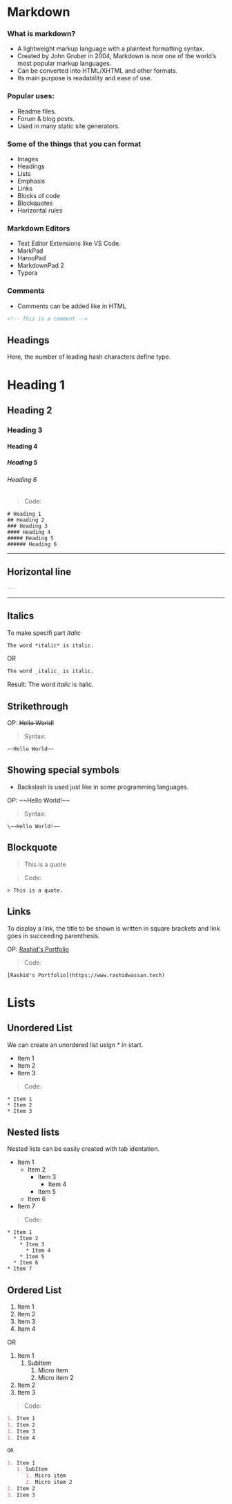 # Markdown

### What is markdown?
- A lightweight markup language with a plaintext formatting syntax.
- Created by John Gruber in 2004, Markdown is now one of the world’s most popular markup languages.
- Can be converted into HTML/XHTML and other formats.
- Its main purpose is readability and ease of use.

### Popular uses:
- Readme files.
- Forum & blog posts.
- Used in many static site generators.

### Some of the things that you can format
- Images
- Headings
- Lists
- Emphasis
- Links
- Blocks of code
- Blockquotes
- Horizontal rules

### Markdown Editors
- Text Editor Extensions like VS Code.
- MarkPad
- HarooPad
- MarkdownPad 2
- Typora

### Comments
- Comments can be added like in HTML
<!-- This is a comment -->
``` markdown
<!-- This is a comment -->
```

## Headings
Here, the number of leading hash characters define type.
# Heading 1
## Heading 2
### Heading 3
#### Heading 4
##### Heading 5
###### Heading 6
> Code:
```
# Heading 1
## Heading 2
### Heading 3
#### Heading 4
##### Heading 5
###### Heading 6
```
---

## Horizontal line
``` markdown
---
```
---
## Italics
To make specifi part *Italic*
``` markdown
The word *italic* is italic.
```
OR
``` markdown
The word _italic_ is italic.
```
Result: The word *italic* is italic.

## Strikethrough
OP: ~~Hello World!~~

>Syntax:
```
~~Hello World~~
```

## Showing special symbols
- Backslash is used just like in some programming languages.

OP: \~~Hello World!~~
> Syntax:
```
\~~Hello World!~~
```

## Blockquote
> This is a quote

> Code:
```
> This is a quote.
```

## Links
To display a link, the title to be shown is written in square brackets and link goes in succeeding parenthesis.

OP: [Rashid's Portfolio](https://www.rashidwassan.tech)

> Code:
```
[Rashid's Portfolio](https://www.rashidwassan.tech)
```

# Lists
## Unordered List
We can create an unordered list usign * in start.
* Item 1
* Item 2
* Item 3

> Code:
```
* Item 1
* Item 2
* Item 3

```
## Nested lists
Nested lists can be easily created with tab identation.
* Item 1
  * Item 2
    * Item 3
      * Item 4
    * Item 5
  * Item 6
* Item 7

> Code:
```
* Item 1
  * Item 2
    * Item 3
      * Item 4
    * Item 5
  * Item 6
* Item 7
```

## Ordered List

1. Item 1
1. Item 2
1. Item 3
1. Item 4

OR

1. Item 1
   1. SubItem
      1. Micro item
      2. Micro item 2
2. Item 2
3. Item 3

> Code:
``` markdown
1. Item 1
1. Item 2
1. Item 3
1. Item 4

OR

1. Item 1
   1. SubItem
      1. Micro item
      2. Micro item 2
2. Item 2
3. Item 3
```